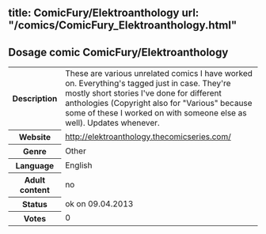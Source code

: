 title: ComicFury/Elektroanthology
url: "/comics/ComicFury_Elektroanthology.html"
---
Dosage comic ComicFury/Elektroanthology
-----------------------------------------

<table class="comicinfo">
<tr>
<th>Description</th><td>These are various unrelated comics I have worked on. Everything's tagged just in case. They're mostly short stories I've done for different anthologies (Copyright also for &quot;Various&quot; because some of these I worked on with someone else as well). Updates whenever.</td>
</tr>
<tr>
<th>Website</th><td><a href="http://elektroanthology.thecomicseries.com/">http://elektroanthology.thecomicseries.com/</a></td>
</tr>
<tr>
<th>Genre</th><td>Other</td>
</tr>
<tr>
<th>Language</th><td>English</td>
</tr>
<tr>
<th>Adult content</th><td>no</td>
</tr>
<tr>
<th>Status</th><td>ok on 09.04.2013</td>
</tr>
<tr>
<th>Votes</th><td>0</div></td>
</tr>
</table>
